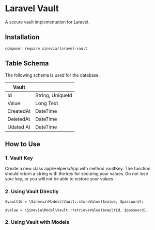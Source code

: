 # Laravel Vault

A secure vault implementation for Laravel.

## Installation ##

```
composer require sinevia/laravel-vault
```

## Table Schema ##

The following schema is used for the database.

| Vault    |                  |
|-----------|------------------|
| Id        | String, UniqueId |
| Value     | Long Text        |
| CreatedAt | DateTime         |
| DeletedAt | DateTime         |
| Udated At | DateTime         |

## How to Use ##

### 1. Vault Key ##
Create a new class app/Helpers/App with method vaultKey. The function should return a string with the key for securing your values. Do not lose your key, or you will not be able to restore your values

### 2. Using Vault Directly ###

```
$vaultId = \Sinevia\Models\Vault::storeValue($value, $password);
```

```
$value = \Sinevia\Model\Vault::retrieveValue($vaultId, $password);
```

### 2. Using Vault with Models ###

